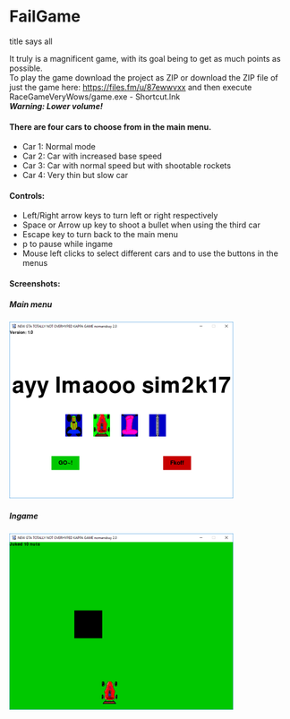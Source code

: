 # FailGame
title says all

It truly is a magnificent game, with its goal being to get as much points as possible.  
To play the game download the project as ZIP or download the ZIP file of just the game here: https://files.fm/u/87ewwvxx and then execute RaceGameVeryWows/game.exe - Shortcut.lnk  
**_Warning: Lower volume!_**


#### There are four cars to choose from in the main menu.
- Car 1: Normal mode
- Car 2: Car with increased base speed
- Car 3: Car with normal speed but with shootable rockets
- Car 4: Very thin but slow car

#### Controls:
- Left/Right arrow keys to turn left or right respectively
- Space or Arrow up key to shoot a bullet when using the third car
- Escape key to turn back to the main menu
- p to pause while ingame
- Mouse left clicks to select different cars and to use the buttons in the menus


#### Screenshots:

##### Main menu  
![alt text](https://github.com/pieterjaninfo/FailGame/raw/master/screenshots/mainmenu.png "Main menu snapshot")

##### Ingame  
![alt text](https://github.com/pieterjaninfo/FailGame/raw/master/screenshots/ingame.png "Ingame snapshot")
